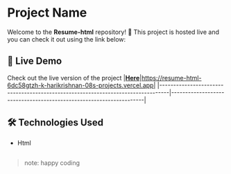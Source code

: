 # Project Name

Welcome to the **Resume-html** repository! 🎉 This project is hosted live and you can check it out using the link below:

## 🚀 Live Demo

Check out the live version of the project 
|[**Here**](https://resume-html-6dc58gtzh-k-harikrishnan-08s-projects.vercel.app)|https://resume-html-6dc58gtzh-k-harikrishnan-08s-projects.vercel.app|
|---------------------------------------------------------------------------------|--------------------------------------------------------------------|

## 🛠️ Technologies Used

- Html
##

>note: happy coding
